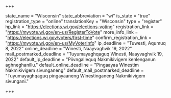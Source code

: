 +++

state_name = "Wisconsin"
state_abbreviation = "wi"
is_state = "true"
registration_type = "online"
translationKey = "Wisconsin"
type = "register"
hp_link = "https://elections.wi.gov/elections-voting"
registration_link = "https://myvote.wi.gov/en-us/RegisterToVote"
more_info_link = "https://elections.wi.gov/voters/first-time"
confirm_registration_link = "https://myvote.wi.gov/en-us/MyVoterInfo"
ip_deadline = "Tuwesti, Aqumuq 8, 2022"
online_deadline = "Winesti, Naayvaghvik 19, 2022"
mail_postmarked_deadline = "Tuyumayaghqaguq Winesti, Naayvaghvik 19, 2022"
default_ip_deadline = "Piivngallequq Nakmikivigem kenlenganun aghneghanillu."
default_online_deadline = "Pingaayaa Winestim Nakmikivigem sivunganeng"
default_mail_postmarked_deadline = "Tuyumayaghqaguq pingayaaneng Winestinganeng Nakmikivigem sivungani."

+++